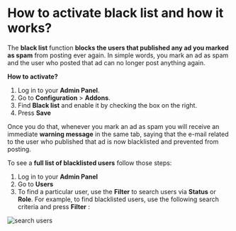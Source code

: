 # How to activate black list and how it works?

The  **black list**  function  **blocks the users that published any ad you marked as spam**  from posting ever again. In simple words, you mark an ad as spam and the user who posted that ad can no longer post anything again.

**How to activate?**

1.  Log in to your  **Admin Panel**.
2.  Go to  **Configuration**  >  **Addons**.
3.  Find **Black list** and enable it by checking the box on the right. 
4. Press **Save**

  Once you do that, whenever you mark an ad as spam you will receive an immediate  **warning message** in the same tab, saying that 
  the e-mail related to the user who published that ad is now blacklisted and prevented from posting.

To see a  **full list of blacklisted users**  follow those steps:

1.  Log in to your  **Admin Panel**
2.  Go to  **Users** 
3.  To find a particular user, use the **Filter** to search users via **Status** or **Role**. For example, to find blacklisted users, use the following search criteria and press **Filter** :

![search users](https://raw.githubusercontent.com/yclas/guides/master/images/search%20users.png)
